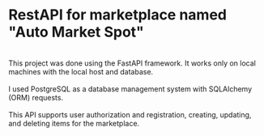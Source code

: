 # RestAPI for marketplace named "Auto Market Spot"

<br>This project was done using the FastAPI framework. It works only on local machines with the local host and database.</br>
<br>I used PostgreSQL as a database management system with SQLAlchemy (ORM) requests.</br>
<br>This API supports user authorization and registration, creating, updating, and deleting items for the marketplace.</br>


